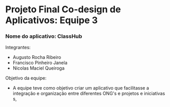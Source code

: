 # Projeto Final Co-design de Aplicativos: Equipe 3

### Nome do aplicativo: ClassHub
Integrantes:
- Augusto Rocha Ribeiro
- Francisco Pinheiro Janela
- Nicolas Maciel Queiroga

Objetivo da equipe:
- A equipe teve como objetivo criar um aplicativo que facilitasse a integração e organização entre diferentes ONG's e projetos e iniciativas s, 
